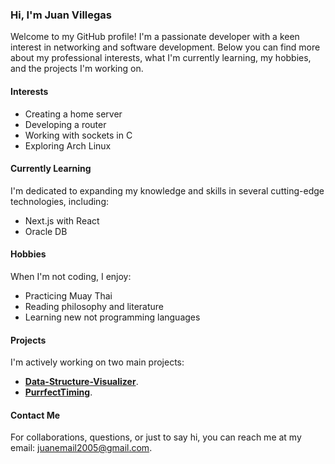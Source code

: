 ### Hi, I'm Juan Villegas

Welcome to my GitHub profile! I'm a passionate developer with a keen interest in networking and software development. Below you can find more about my professional interests, what I'm currently learning, my hobbies, and the projects I'm working on.

#### Interests

- Creating a home server
- Developing a router
- Working with sockets in C
- Exploring Arch Linux

#### Currently Learning

I'm dedicated to expanding my knowledge and skills in several cutting-edge technologies, including:

- Next.js with React
- Oracle DB


#### Hobbies

When I'm not coding, I enjoy:

- Practicing Muay Thai
- Reading philosophy and literature
- Learning new not programming languages

#### Projects

I'm actively working on two main projects:

- [**Data-Structure-Visualizer**](https://github.com/JuanVillegas95/Data-Structure-Visualizer).
- [**PurrfectTiming**](https://github.com/JuanVillegas95/PurrfectTiming).

#### Contact Me

For collaborations, questions, or just to say hi, you can reach me at my email: [juanemail2005@gmail.com](mailto:juanemail2005@gmail.com).
